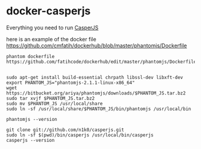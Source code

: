 # docker-casperjs
Everything you need to run [CasperJS](http://casperjs.org/)

here is an example of the docker file
https://github.com/cmfatih/dockerhub/blob/master/phantomjs/Dockerfile

    phantom dockerfile
    https://github.com/fatihcode/dockerhub/edit/master/phantomjs/Dockerfile
    
    
    sudo apt-get install build-essential chrpath libssl-dev libxft-dev
    export PHANTOM_JS="phantomjs-2.1.1-linux-x86_64"
    wget https://bitbucket.org/ariya/phantomjs/downloads/$PHANTOM_JS.tar.bz2
    sudo tar xvjf $PHANTOM_JS.tar.bz2
    sudo mv $PHANTOM_JS /usr/local/share
    sudo ln -sf /usr/local/share/$PHANTOM_JS/bin/phantomjs /usr/local/bin
    
    phantomjs --version
    
    git clone git://github.com/n1k0/casperjs.git
    sudo ln -sf $(pwd)/bin/casperjs /usr/local/bin/casperjs
    casperjs --version

